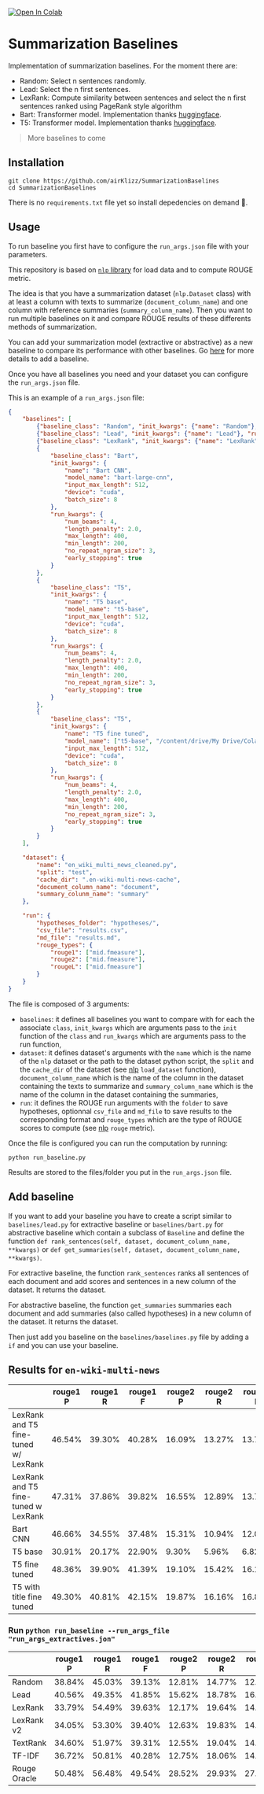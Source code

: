 [![Open In Colab](https://colab.research.google.com/assets/colab-badge.svg)](https://colab.research.google.com/drive/1yQ-6PMfu2a0MTZfn-MZxkOfMzYf5HcXj?usp=sharing)

# Summarization Baselines

Implementation of summarization baselines. For the moment there are:

- Random: Select n sentences randomly.
- Lead: Select the n first sentences.
- LexRank: Compute similarity between sentences and select the n first sentences ranked using PageRank style algorithm
- Bart: Transformer model. Implementation thanks [huggingface](https://huggingface.co/).
- T5: Transformer model. Implementation thanks [huggingface](https://huggingface.co/).

> More baselines to come

## Installation

```
git clone https://github.com/airKlizz/SummarizationBaselines
cd SummarizationBaselines
```

There is no ``requirements.txt`` file yet so install depedencies on demand :hugs:.

## Usage

To run baseline you first have to configure the ``run_args.json`` file with your parameters.

This repository is based on [``nlp`` library](https://github.com/huggingface/nlp) for load data and to compute ROUGE metric. 

The idea is that you have a summarization dataset (``nlp.Dataset`` class) with at least a column with texts to summarize (``document_column_name``) and one column with reference summaries (``summary_colunm_name``). Then you want to run multiple baselines on it and compare ROUGE results of these differents methods of summarization.

You can add your summarization model (extractive or abstractive) as a new baseline to compare its performance with other baselines. Go [here](#add-baseline) for more details to add a baseline.

Once you have all baselines you need and your dataset you can configure the ``run_args.json`` file.

This is an example of a ``run_args.json`` file:

```json
{
    "baselines": [
        {"baseline_class": "Random", "init_kwargs": {"name": "Random"}, "run_kwargs": {"num_sentences": 10}},
        {"baseline_class": "Lead", "init_kwargs": {"name": "Lead"}, "run_kwargs": {"num_sentences": 10}},
        {"baseline_class": "LexRank", "init_kwargs": {"name": "LexRank"}, "run_kwargs": {"num_sentences": 10, "threshold": 0.03, "increase_power": true}},
        {
            "baseline_class": "Bart", 
            "init_kwargs": {
                "name": "Bart CNN",
                "model_name": "bart-large-cnn",
                "input_max_length": 512,
                "device": "cuda",
                "batch_size": 8
            }, 
            "run_kwargs": {
                "num_beams": 4,
                "length_penalty": 2.0,
                "max_length": 400,
                "min_length": 200,
                "no_repeat_ngram_size": 3,
                "early_stopping": true
            }
        },
        {
            "baseline_class": "T5", 
            "init_kwargs": {
                "name": "T5 base",
                "model_name": "t5-base",
                "input_max_length": 512,
                "device": "cuda",
                "batch_size": 8
            }, 
            "run_kwargs": {
                "num_beams": 4,
                "length_penalty": 2.0,
                "max_length": 400,
                "min_length": 200,
                "no_repeat_ngram_size": 3,
                "early_stopping": true
            }
        },
        {
            "baseline_class": "T5", 
            "init_kwargs": {
                "name": "T5 fine tuned",
                "model_name": ["t5-base", "/content/drive/My Drive/Colab Notebooks/Multi-wiki-news/English/t5-wild-glitter-2"],
                "input_max_length": 512,
                "device": "cuda",
                "batch_size": 8
            }, 
            "run_kwargs": {
                "num_beams": 4,
                "length_penalty": 2.0,
                "max_length": 400,
                "min_length": 200,
                "no_repeat_ngram_size": 3,
                "early_stopping": true
            }
        }
    ],

    "dataset": {
        "name": "en_wiki_multi_news_cleaned.py",
        "split": "test",
        "cache_dir": ".en-wiki-multi-news-cache",
        "document_column_name": "document",
        "summary_colunm_name": "summary"
    },

    "run": {
        "hypotheses_folder": "hypotheses/",
        "csv_file": "results.csv",
        "md_file": "results.md",
        "rouge_types": {
            "rouge1": ["mid.fmeasure"],
            "rouge2": ["mid.fmeasure"],
            "rougeL": ["mid.fmeasure"]
        }
    }
}
```

The file is composed of 3 arguments:

- ``baselines``: it defines all baselines you want to compare with for each the associate ``class``, ``init_kwargs`` which are arguments pass to the ``init`` function of the ``class`` and ``run_kwargs`` which are arguments pass to the run function,
- ``dataset``: it defines dataset's arguments with the ``name`` which is the name of the ``nlp`` dataset or the path to the dataset python script, the ``split`` and the ``cache_dir`` of the dataset (see [nlp](https://github.com/huggingface/nlp) ``load_dataset`` function), ``document_column_name`` which is the name of the column in the dataset containing the texts to summarize and ``summary_column_name`` which is the name of the column in the dataset containing the summaries,
- ``run``: it defines the ROUGE run arguments with the ``folder`` to save hypotheses, optionnal ``csv_file`` and ``md_file`` to save results to the corresponding format and ``rouge_types`` which are the type of ROUGE scores to compute (see [nlp](https://github.com/huggingface/nlp) ``rouge`` metric). 

Once the file is configured you can run the computation by running:

```
python run_baseline.py
```

Results are stored to the files/folder you put in the ``run_args.json`` file.

## Add baseline

If you want to add your baseline you have to create a script similar to ``baselines/lead.py`` for extractive baseline or ``baselines/bart.py`` for abstractive baseline which contain a subclass of ``Baseline`` and define the function ``def rank_sentences(self, dataset, document_column_name, **kwargs)`` or ``def get_summaries(self, dataset, document_column_name, **kwargs)``. 

For extractive baseline, the function ``rank_sentences`` ranks all sentences of each document and add scores and sentences in a new column of the dataset. It returns the dataset.

For abstractive baseline, the function ``get_summaries`` summaries each document and add summaries (also called hypotheses) in a new column of the dataset. It returns the dataset.

Then just add you baseline on the ``baselines/baselines.py`` file by adding a ``if`` and you can use your baseline.

## Results for ``en-wiki-multi-news``

|     | rouge1 P |  rouge1 R | rouge1 F | rouge2 P |  rouge2 R | rouge2 F | rougeL P |  rougeL R | rougeL F |
| --- | --- | --- | --- | --- | --- | --- | --- | --- | --- |
| LexRank and T5 fine-tuned w/ LexRank | 46.54% | 39.30% | 40.28% | 16.09% | 13.27% | 13.73% | 23.20% | 20.03% | 20.23% |
| LexRank and T5 fine-tuned w LexRank| 47.31% | 37.86% | 39.82% | 16.55% | 12.89% | 13.73% | 24.24% | 19.58% | 20.42% |
| Bart CNN | 46.66% | 34.55% | 37.48% | 15.31% | 10.94% | 12.02% | 23.08% | 17.25% | 18.54% |
| T5 base | 30.91% | 20.17% | 22.90% | 9.30% | 5.96% | 6.82% | 17.55% | 11.40% | 12.93% |
| T5 fine tuned | 48.36% | 39.90% | 41.39% | 19.10% | 15.42% | 16.15% | 26.40% | 21.88% | 22.59% |
| T5 with title fine tuned | 49.30% | 40.81% | 42.15% | 19.87% | 16.16% | 16.81% | 27.09% | 22.52% | 23.14% |

### Run ``python run_baseline --run_args_file "run_args_extractives.jon"``

|     | rouge1 P |  rouge1 R | rouge1 F | rouge2 P |  rouge2 R | rouge2 F | rougeL P |  rougeL R | rougeL F |
| --- | --- | --- | --- | --- | --- | --- | --- | --- | --- |
| Random | 38.84% | 45.03% | 39.13% | 12.81% | 14.77% | 12.85% | 17.13% | 20.45% | 17.42% |
| Lead | 40.56% | 49.35% | 41.85% | 15.62% | 18.78% | 16.01% | 20.91% | 25.75% | 21.65% |
| LexRank | 33.79% | 54.49% | 39.63% | 12.17% | 19.64% | 14.28% | 15.44% | 25.94% | 18.37% |
| LexRank v2 | 34.05% | 53.30% | 39.40% | 12.63% | 19.83% | 14.62% | 16.04% | 26.00% | 18.79% |
| TextRank | 34.60% | 51.97% | 39.31% | 12.55% | 19.04% | 14.33% | 16.24% | 25.20% | 18.65% |
| TF-IDF | 36.72% | 50.81% | 40.28% | 12.75% | 18.06% | 14.09% | 17.01% | 24.46% | 18.91% |
| Rouge Oracle | 50.48% | 56.48% | 49.54% | 28.52% | 29.93% | 27.07% | 22.68% | 25.83% | 22.29% |
